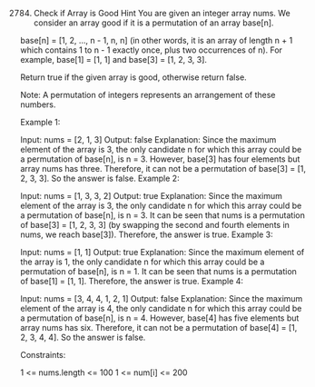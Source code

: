 2784. Check if Array is Good
Hint
You are given an integer array nums. We consider an array good if it is a permutation of an array base[n].

base[n] = [1, 2, ..., n - 1, n, n] (in other words, it is an array of length n + 1 which contains 1 to n - 1 exactly once, plus two occurrences of n). For example, base[1] = [1, 1] and base[3] = [1, 2, 3, 3].

Return true if the given array is good, otherwise return false.

Note: A permutation of integers represents an arrangement of these numbers.

 

Example 1:

Input: nums = [2, 1, 3]
Output: false
Explanation: Since the maximum element of the array is 3, the only candidate n for which this array could be a permutation of base[n], is n = 3. However, base[3] has four elements but array nums has three. Therefore, it can not be a permutation of base[3] = [1, 2, 3, 3]. So the answer is false.
Example 2:

Input: nums = [1, 3, 3, 2]
Output: true
Explanation: Since the maximum element of the array is 3, the only candidate n for which this array could be a permutation of base[n], is n = 3. It can be seen that nums is a permutation of base[3] = [1, 2, 3, 3] (by swapping the second and fourth elements in nums, we reach base[3]). Therefore, the answer is true.
Example 3:

Input: nums = [1, 1]
Output: true
Explanation: Since the maximum element of the array is 1, the only candidate n for which this array could be a permutation of base[n], is n = 1. It can be seen that nums is a permutation of base[1] = [1, 1]. Therefore, the answer is true.
Example 4:

Input: nums = [3, 4, 4, 1, 2, 1]
Output: false
Explanation: Since the maximum element of the array is 4, the only candidate n for which this array could be a permutation of base[n], is n = 4. However, base[4] has five elements but array nums has six. Therefore, it can not be a permutation of base[4] = [1, 2, 3, 4, 4]. So the answer is false.
 

Constraints:

1 <= nums.length <= 100
1 <= num[i] <= 200
